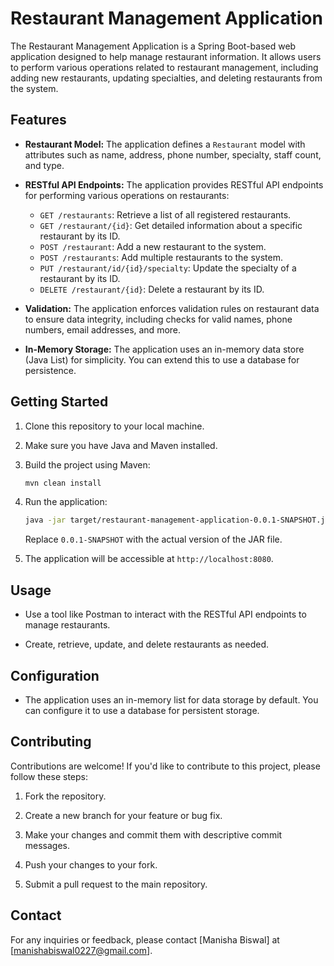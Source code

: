 # Restaurant Management Application

 

The Restaurant Management Application is a Spring Boot-based web application designed to help manage restaurant information. It allows users to perform various operations related to restaurant management, including adding new restaurants, updating specialties, and deleting restaurants from the system.

 

## Features

 

- **Restaurant Model:** The application defines a `Restaurant` model with attributes such as name, address, phone number, specialty, staff count, and type.

 

- **RESTful API Endpoints:** The application provides RESTful API endpoints for performing various operations on restaurants:

 

  - `GET /restaurants`: Retrieve a list of all registered restaurants.
  - `GET /restaurant/{id}`: Get detailed information about a specific restaurant by its ID.
  - `POST /restaurant`: Add a new restaurant to the system.
  - `POST /restaurants`: Add multiple restaurants to the system.
  - `PUT /restaurant/id/{id}/specialty`: Update the specialty of a restaurant by its ID.
  - `DELETE /restaurant/{id}`: Delete a restaurant by its ID.

 

- **Validation:** The application enforces validation rules on restaurant data to ensure data integrity, including checks for valid names, phone numbers, email addresses, and more.

 

- **In-Memory Storage:** The application uses an in-memory data store (Java List) for simplicity. You can extend this to use a database for persistence.

 

## Getting Started

 

1. Clone this repository to your local machine.

 

2. Make sure you have Java and Maven installed.

 

3. Build the project using Maven:

 

   ```bash
   mvn clean install
   ```

 

4. Run the application:

 

   ```bash
   java -jar target/restaurant-management-application-0.0.1-SNAPSHOT.jar
   ```

 

   Replace `0.0.1-SNAPSHOT` with the actual version of the JAR file.

 

5. The application will be accessible at `http://localhost:8080`.

 

## Usage

 

- Use a tool like Postman to interact with the RESTful API endpoints to manage restaurants.

 

- Create, retrieve, update, and delete restaurants as needed.

 

## Configuration

 

- The application uses an in-memory list for data storage by default. You can configure it to use a database for persistent storage.

 

## Contributing

 

Contributions are welcome! If you'd like to contribute to this project, please follow these steps:

 

1. Fork the repository.

2. Create a new branch for your feature or bug fix.

3. Make your changes and commit them with descriptive commit messages.

4. Push your changes to your fork.

5. Submit a pull request to the main repository.


 

## Contact

 

For any inquiries or feedback, please contact [Manisha Biswal] at [manishabiswal0227@gmail.com].
